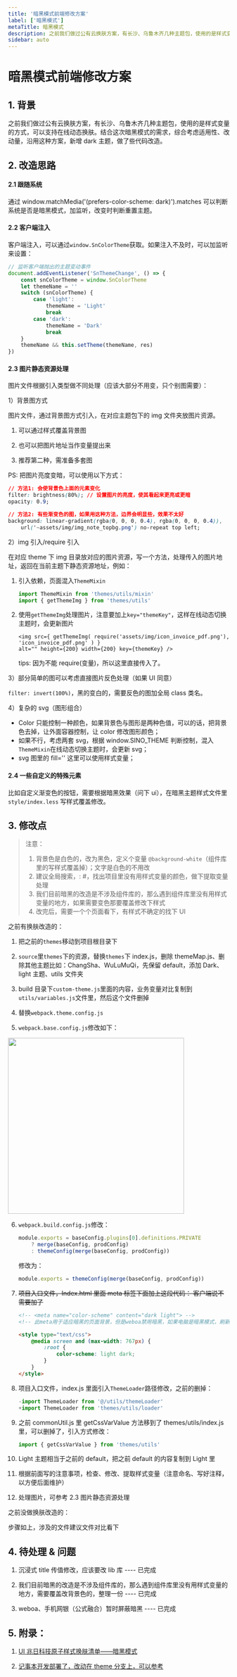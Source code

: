 ```yaml
---
title: '暗黑模式前端修改方案'
label: ['暗黑模式']
metaTitle: 暗黑模式
description: 之前我们做过公有云换肤方案，有长沙、乌鲁木齐几种主题包，使用的是样式变量的方式，可以支持在线动态换肤。结合这次暗黑模式的需求，综合考虑适用性、改动量，沿用这种方案，新增dark主题，做了些代码改造
sidebar: auto
---
```


# 暗黑模式前端修改方案

## 1. 背景

之前我们做过公有云换肤方案，有长沙、乌鲁木齐几种主题包，使用的是样式变量的方式，可以支持在线动态换肤。结合这次暗黑模式的需求，综合考虑适用性、改动量，沿用这种方案，新增 dark 主题，做了些代码改造。

## 2. 改造思路

#### 2.1 跟随系统

通过 window.matchMedia('(prefers-color-scheme: dark)').matches 可以判断系统是否是暗黑模式，加监听，改变时判断重置主题。

#### 2.2 客户端注入

客户端注入，可以通过`window.SnColorTheme`获取。如果注入不及时，可以加监听来设置：

```javascript
// 监听客户端抛出的主题变动事件
document.addEventListener('SnThemeChange', () => {
	const snColorTheme = window.SnColorTheme
	let themeName = ''
	switch (snColorTheme) {
		case 'light':
			themeName = 'Light'
			break
		case 'dark':
			themeName = 'Dark'
			break
	}
	themeName && this.setTheme(themeName, res)
})
```

#### 2.3 图片静态资源处理

图片文件根据引入类型做不同处理（应该大部分不用变，只个别图需要）：

1）背景图方式

图片文件，通过背景图方式引入，在对应主题包下的 img 文件夹放图片资源。

1. 可以通过样式覆盖背景图

2. 也可以把图片地址当作变量提出来

3. 推荐第二种，需准备多套图

PS: 把图片亮度变暗，可以使用以下方式：

```css
// 方法1: 会使背景色上面的元素变化
filter: brightness(80%); // 设置图片的亮度，使其看起来更亮或更暗
opacity: 0.9;

// 方法2: 有些渐变色的图，如果用这种方法，边界会明显些，效果不太好
background: linear-gradient(rgba(0, 0, 0, 0.4), rgba(0, 0, 0, 0.4)),
	url('~assets/img/img_note_topbg.png') no-repeat top left;
```

2）img 引入/require 引入

在对应 theme 下 img 目录放对应的图片资源，写一个方法，处理传入的图片地址，返回在当前主题下静态资源地址，例如：

1. 引入依赖，页面混入`ThemeMixin`

    ```javascript
    import ThemeMixin from 'themes/utils/mixin'
    import { getThemeImg } from 'themes/utils'
    ```

2. 使用`getThemeImg`处理图片，注意要加上`key="themeKey"`，这样在线动态切换主题时，会更新图片

    ```vue
    <img src={ getThemeImg( require('assets/img/icon_invoice_pdf.png'), 'icon_invoice_pdf.png' ) }
    alt="" height={200} width={200} key={themeKey} />
    ```

    tips: 因为不能 require(变量)，所以这里直接传入了。

3）部分简单的图可以考虑直接图片反色处理（如果 UI 同意）

`filter: invert(100%)`，黑的变白的，需要反色的图加全局 class 类名。

4）复杂的 svg（图形组合）

-   Color 只能控制一种颜色，如果背景色与图形是两种色值，可以的话，把背景色去掉，让外面容器控制，让 color 修改图形颜色；
-   如果不行，考虑两套 svg，根据 window.SINO_THEME 判断控制，混入`ThemeMixin`在线动态切换主题时，会更新 svg；
-   svg 图里的 fill='' 这里可以使用样式变量；

#### 2.4 一些自定义的特殊元素

比如自定义渐变色的按钮，需要根据暗黑效果（问下 ui），在暗黑主题样式文件里`style/index.less` 写样式覆盖修改。

## 3. 修改点

> 注意：
>
> 1. 背景色是白色的，改为黑色，定义个变量 `@background-white`（组件库里的写样式覆盖掉）；文字是白色的不用改
> 2. 建议全局搜索，: #，找出项目里没有用样式变量的颜色，做下提取变量处理
> 3. 我们目前暗黑的改造是不涉及组件库的，那么遇到组件库里没有用样式变量的地方，如果需要变色那要覆盖修改下样式
> 4. 改完后，需要一个个页面看下，有样式不确定的找下 UI

之前有换肤改造的：

1. 把之前的`themes`移动到项目根目录下

2. `source`里`themes`下的资源，替换`themes`下 index.js，删除 themeMap.js、删除其他主题比如：ChangSha、WuLuMuQi，先保留 default，添加 Dark、light 主题、utils 文件夹

3. build 目录下`custom-theme.js`里面的内容，业务变量对比复制到`utils/variables.js`文件里，然后这个文件删掉

4. 替换`webpack.theme.config.js`

5. `webpack.base.config.js`修改如下：

 <img src='/images/dark-1.png' height='400'>

6. `webpack.build.config.js`修改：

    ```javascript
    module.exports = baseConfig.plugins[0].definitions.PRIVATE
    	? merge(baseConfig, prodConfig)
    	: themeConfig(merge(baseConfig, prodConfig))
    ```

    修改为：

    ```javascript
    module.exports = themeConfig(merge(baseConfig, prodConfig))
    ```

7. ~~项目入口文件，Index.html 里面 meta 标签下面加上这段代码： 客户端说不需要加了~~

    ```html
    <!-- <meta name="color-scheme" content="dark light"> -->
    <!-- 此meta用于适应暗黑的页面背景，但是weboa禁用暗黑，如果电脑是暗黑模式，刷新页面会由黑闪到白，所以媒体查询使用替代方案 -->

    <style type="text/css">
    	@media screen and (max-width: 767px) {
    		:root {
    			color-scheme: light dark;
    		}
    	}
    </style>
    ```

8. 项目入口文件，index.js 里面引入`ThemeLoader`路径修改，之前的删掉：

    ```javascript
    -import ThemeLoader from '@/utils/themeLoader'
    +import ThemeLoader from 'themes/utils/loader'
    ```

9. 之前 commonUtil.js 里 getCssVarValue 方法移到了 themes/utils/index.js 里，可以删掉了，引入方式修改：

    ```javascript
    import { getCssVarValue } from 'themes/utils'
    ```

10. Light 主题相当于之前的 default，把之前 default 的内容复制到 Light 里

11. 根据前面写的注意事项，检查、修改、提取样式变量（注意命名、写好注释，以方便后面维护）

12. 处理图片，可参考 2.3 图片静态资源处理

之前没做换肤改造的：

步骤如上，涉及的文件建议文件对比看下

## 4. 待处理 & 问题

1. 沉浸式 title 传值修改，应该要改 lib 库 ---- 已完成

2. 我们目前暗黑的改造是不涉及组件库的，那么遇到组件库里没有用样式变量的地方，需要覆盖改背景色的，整理一份 ---- 已完成

3. weboa、手机网银（公式融合）暂时屏蔽暗黑 ---- 已完成

## 5. 附录：

1. [UI 兆日科技原子样式换肤清单——暗黑模式](https://docs.qq.com/sheet/DWnNOdk1waU1ZeGlm?tab=uc57cn)

2. [记事本开发部署了，改动在 theme 分支上，可以参考](https://bizmatedev.sinosun.com:17280/bizmate/static/notepad/pages/index.html)
